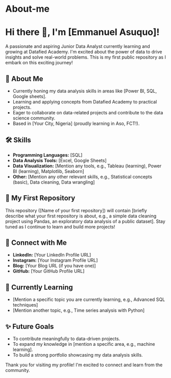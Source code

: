 # About-me
# Hi there 👋, I'm [Emmanuel Asuquo]!

A passionate and aspiring Junior Data Analyst currently learning and growing at Datafied Academy. I'm excited about the power of data to drive insights and solve real-world problems. This is my first public repository as I embark on this exciting journey!

## 🚀 About Me

* Currently honing my data analysis skills in areas like [Power BI, SQL, Google sheets].
* Learning and applying concepts from Datafied Academy to practical projects.
* Eager to collaborate on data-related projects and contribute to the data science community.
* Based in [Your City, Nigeria] (proudly learning in Aso, FCT!).

## 🛠️ Skills

* **Programming Languages:** [SQL]
* **Data Analysis Tools:** [Excel, Google Sheets]
* **Data Visualization:** [Mention any tools, e.g., Tableau (learning), Power BI (learning), Matplotlib, Seaborn]
* **Other:** [Mention any other relevant skills, e.g., Statistical concepts (basic), Data cleaning, Data wrangling]

## 📂 My First Repository

This repository ([Name of your first repository]) will contain [briefly describe what your first repository is about, e.g., a simple data cleaning project using Pandas, an exploratory data analysis of a public dataset]. Stay tuned as I continue to learn and build more projects!

## 🔗 Connect with Me

* **LinkedIn:** [Your LinkedIn Profile URL]
* **Instagram:** [Your Instagram Profile URL]
* **Blog:** [Your Blog URL (if you have one)]
* **GitHub:** [Your GitHub Profile URL]

## 🌱 Currently Learning

* [Mention a specific topic you are currently learning, e.g., Advanced SQL techniques]
* [Mention another topic, e.g., Time series analysis with Python]

## ✨ Future Goals

* To contribute meaningfully to data-driven projects.
* To expand my knowledge in [mention a specific area, e.g., machine learning].
* To build a strong portfolio showcasing my data analysis skills.

Thank you for visiting my profile! I'm excited to connect and learn from the community.
